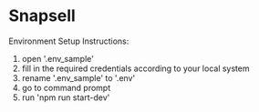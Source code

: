 # Snapsell

Environment Setup Instructions:
1. open '.env_sample'
2. fill in the required credentials according to your local system
3. rename '.env_sample' to '.env'
4. go to command prompt
5. run 'npm run start-dev'